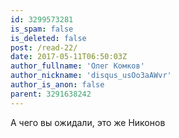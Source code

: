 ```yaml
---
id: 3299573281
is_spam: false
is_deleted: false
post: /read-22/
date: 2017-05-11T06:50:03Z
author_fullname: 'Олег Комков'
author_nickname: 'disqus_usOo3aAWvr'
author_is_anon: false
parent: 3291638242
---
```


<p>А чего вы ожидали, это же Никонов</p>
